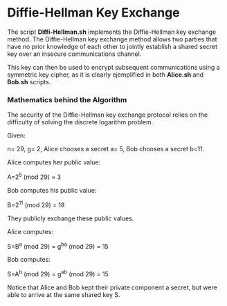 <h1>Diffie-Hellman Key Exchange</h1>

The script <b>Diffi-Hellman.sh</b> implements the Diffie-Hellman key exchange method. The Diffie-Hellman key exchange method allows two parties that have no prior knowledge of each other to jointly establish a shared secret key over an insecure communications channel.<br>

This key can then be used to encrypt subsequent communications using a symmetric key cipher, as it is clearly ejemplified in both <b>Alice.sh</b> and <b>Bob.sh</b> scripts.

<h3>Mathematics behind the Algorithm</h3>

The security of the Diffie-Hellman key exchange protocol relies on the difficulty of solving the discrete logarithm problem.



Given:

n= 29, g= 2, 
Alice chooses a secret a= 5,
Bob chooses a secret b=11.

Alice computes her public value:

A=2<sup>5</sup> (mod 29) = 3

Bob computes his public value:

B=2<sup>11</sup> (mod 29) = 18

They publicly exchange these public values.

Alice computes:

S=B<sup>a</sup> (mod 29) = g<sup>ba</sup> (mod 29) = 15

Bob computes:

S=A<sup>b</sup> (mod 29) = g<sup>ab</sup> (mod 29) = 15

Notice that Alice and Bob kept their private component a secret, but were able to arrive at the same shared key S.




